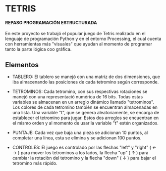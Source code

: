 # TETRIS
#### REPASO PROGRAMACIÓN ESTRUCTURADA

En este proyecto se trabajó el popular juego de Tetris realizado en el lenguaje de programación Python y en el entorno Processing, el cual cuenta con herramientas más "visuales" que ayudan al momento de programar tanto la parte lógica coo gráfica.

## Elementos
- TABLERO: 
El tablero se manejó con una matriz de dos dimensiones, que iba almacenando las posiciones de cada tetromino según corresponde.

- TETROMINOS: 
Cada tetromino, con sus respectivas rotaciones se manejó con una representació numérica de 16 bits. Todas estas variables se almacenan en un arreglo dinámico llamado "tetrominos". Los colores de cada tetromino también se encuentran almacenadas en una lista. 
Una variable "t", que se genera aleatoriamente, se encarga de establecer el tetromino para jugar.
Estos dos arreglos se encuentran en el mismo orden y al momento de usar la variable "t" estén organizados.

- PUNTAJE: 
Cada vez que baja una pieza se adicionan 10 puntos, al completar una línea, esta se elimina y se adicionan 100 puntos.

- CONTROLES:
El juego es controlado por las flechas "left" y "right" ( ←  → ) para mover los tetrominos a los lados, la flecha "up" ( ↑ ) para cambiar la rotaciòn del tetromino y la flecha "down" ( ↓ ) para bajar el tetromino más rápido.

